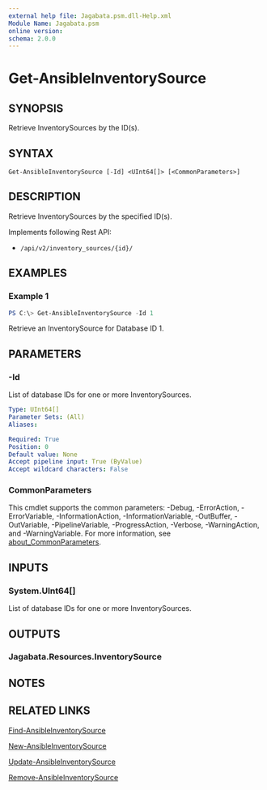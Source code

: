 ```yaml
---
external help file: Jagabata.psm.dll-Help.xml
Module Name: Jagabata.psm
online version:
schema: 2.0.0
---
```


# Get-AnsibleInventorySource

## SYNOPSIS
Retrieve InventorySources by the ID(s).

## SYNTAX

```
Get-AnsibleInventorySource [-Id] <UInt64[]> [<CommonParameters>]
```

## DESCRIPTION
Retrieve InventorySources by the specified ID(s).

Implements following Rest API:  
- `/api/v2/inventory_sources/{id}/`  

## EXAMPLES

### Example 1
```powershell
PS C:\> Get-AnsibleInventorySource -Id 1
```

Retrieve an InventorySource for Database ID 1.

## PARAMETERS

### -Id
List of database IDs for one or more InventorySources.

```yaml
Type: UInt64[]
Parameter Sets: (All)
Aliases:

Required: True
Position: 0
Default value: None
Accept pipeline input: True (ByValue)
Accept wildcard characters: False
```

### CommonParameters
This cmdlet supports the common parameters: -Debug, -ErrorAction, -ErrorVariable, -InformationAction, -InformationVariable, -OutBuffer, -OutVariable, -PipelineVariable, -ProgressAction, -Verbose, -WarningAction, and -WarningVariable. For more information, see [about_CommonParameters](http://go.microsoft.com/fwlink/?LinkID=113216).

## INPUTS

### System.UInt64[]
List of database IDs for one or more InventorySources.

## OUTPUTS

### Jagabata.Resources.InventorySource
## NOTES

## RELATED LINKS

[Find-AnsibleInventorySource](Find-AnsibleInventorySource.md)

[New-AnsibleInventorySource](New-AnsibleInventorySource.md)

[Update-AnsibleInventorySource](Update-AnsibleInventorySource.md)

[Remove-AnsibleInventorySource](Remove-AnsibleInventorySource.md)
